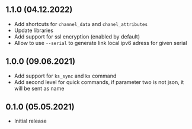 ## 1.1.0 (04.12.2022)
- Add shortcuts for `channel_data` and `chanel_attributes`
- Update libraries
- Add support for ssl encryption (enabled by default)
- Allow to use `--serial` to generate link local ipv6 adress for given serial

## 1.0.0 (09.06.2021)
- Add support for `ks_sync` and `ks` command
- Add second level for quick commands, if parameter two is not json, it will be sent as name

## 0.1.0 (05.05.2021)
- Initial release